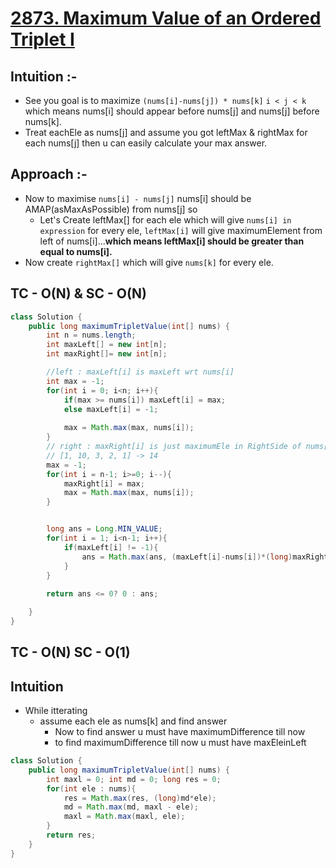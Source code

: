 # [2873. Maximum Value of an Ordered Triplet I](https://leetcode.com/problems/maximum-value-of-an-ordered-triplet-i/description/)

## Intuition :- 
- See you goal is to maximize ```(nums[i]-nums[j]) * nums[k]``` ```i < j < k``` which means nums[i] should appear before nums[j] and nums[j] before nums[k].
- Treat eachEle as nums[j] and assume you got leftMax & rightMax for each nums[j] then u can easily calculate your max answer.

## Approach :-
- Now to maximise ```nums[i] - nums[j]``` nums[i] should be AMAP(asMaxAsPossible) from nums[j] so
    - Let's Create leftMax[] for each ele which will give ```nums[i] in expression``` for every ele, ```leftMax[i]``` will give maximumElement from left of nums[i]...**which means leftMax[i] should be greater than equal to nums[i].**
- Now create ```rightMax[]``` which will give ```nums[k]``` for every ele.

## TC - O(N) & SC - O(N)
```java
class Solution {
    public long maximumTripletValue(int[] nums) {
        int n = nums.length;
        int maxLeft[] = new int[n];
        int maxRight[]= new int[n];

        //left : maxLeft[i] is maxLeft wrt nums[i]
        int max = -1;
        for(int i = 0; i<n; i++){
            if(max >= nums[i]) maxLeft[i] = max;
            else maxLeft[i] = -1;
            
            max = Math.max(max, nums[i]);
        }
        // right : maxRight[i] is just maximumEle in RightSide of nums[i]
        // [1, 10, 3, 2, 1] -> 14
        max = -1;
        for(int i = n-1; i>=0; i--){
            maxRight[i] = max;
            max = Math.max(max, nums[i]);
        }


        long ans = Long.MIN_VALUE;
        for(int i = 1; i<n-1; i++){
            if(maxLeft[i] != -1){
                ans = Math.max(ans, (maxLeft[i]-nums[i])*(long)maxRight[i]);
            }
        }
        
        return ans <= 0? 0 : ans;

    }
}
```
## TC - O(N) SC - O(1)
## Intuition
- While itterating
    - assume each ele as nums[k] and find answer
        - Now to find answer u must have maximumDifference till now
        - to find maximumDifference till now u must have maxEleinLeft
```java
class Solution {
    public long maximumTripletValue(int[] nums) {
        int maxl = 0; int md = 0; long res = 0;
        for(int ele : nums){
            res = Math.max(res, (long)md*ele);
            md = Math.max(md, maxl - ele);
            maxl = Math.max(maxl, ele);
        }
        return res;
    }
}
```